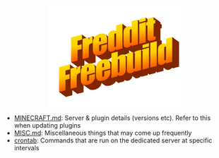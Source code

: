 <p align="center">
    <img src='assets/freddit-freebuild.png' width='300'>
</p>

- [MINECRAFT.md](./MINECRAFT.md): Server & plugin details (versions etc). Refer to this when updating plugins
- [MISC.md](./docs/misc.md): Miscellaneous things that may come up frequently
- [crontab](./etc/crontab): Commands that are run on the dedicated server at specific intervals
